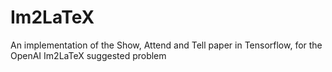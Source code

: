 # Im2LaTeX
An implementation of the Show, Attend and Tell paper in Tensorflow, for the OpenAI Im2LaTeX suggested problem
